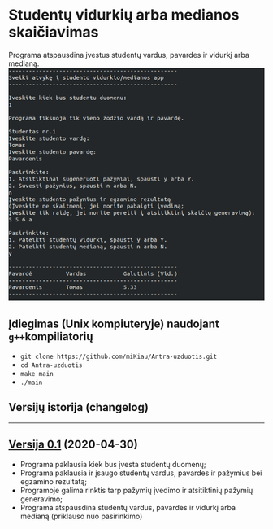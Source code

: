 # Studentų vidurkių arba medianos skaičiavimas
Programa atspausdina įvestus studentų vardus, pavardes ir vidurkį arba medianą.
![](1.png)

## Įdiegimas (Unix kompiuteryje) naudojant `g++`kompiliatorių 

- `git clone https://github.com/miKiau/Antra-uzduotis.git`
- `cd Antra-uzduotis`
- `make main`
- `./main`

## Versijų istorija (changelog)

---

## [Versija 0.1](https://github.com/miKiau/Antra-uzduotis/tree/0.1v_naudojami-masyvai) (2020-04-30)
- Programa paklausia kiek bus įvesta studentų duomenų;
- Programa paklausia ir įsaugo studentų vardus, pavardes ir pažymius bei egzamino rezultatą;
- Programoje galima rinktis tarp pažymių įvedimo ir atsitiktinių pažymių generavimo;
- Programa atspausdina studentų vardus, pavardes ir vidurkį arba medianą (priklauso nuo pasirinkimo)
